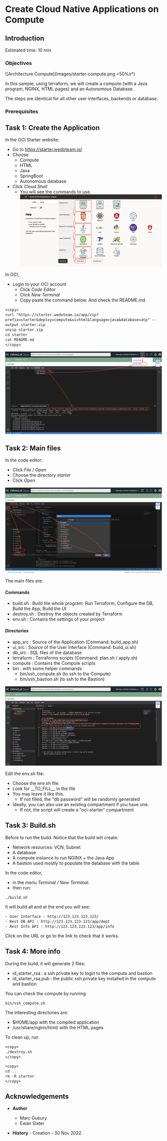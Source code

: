 
# Create Cloud Native Applications on Compute

## Introduction

Estimated time: 10 min

### Objectives

![Architecture Compute](images/starter-compute.png =50%x*)

In this sample, using terraform, we will create a compute (with a Java program, NGINX, HTML pages) and an Autonomous Database. 

The steps are identical for all other user interfaces, backends or database.

### Prerequisites

## Task 1: Create the Application

In the OCI Starter website: 
- Go to https://starter.wedoteam.io/
- Choose 
  - Compute
  - HTML
  - Java
  - SpringBoot
  - Autonomous database
- Click *Cloud Shell*
  - You will see the commands to use.
![OCI Starter Compute Java](images/starter-compute-java.png)

In OCI,
- Login to your OCI account
  - Click *Code Editor*
  - Click *New Terminal*
  - Copy paste the command below. And check the README.md

```
<copy>
curl "https://starter.wedoteam.io/app/zip?prefix=starter&deploy=compute&ui=html&language=java&database=atp" --output starter.zip
unzip starter.zip
cd starter
cat README.md
</copy>
```
![OCI Starter Editor](images/starter-editor.png)

## Task 2: Main files

In the code editor:
- Click *File* /  *Open*
- Choose the directory *starter*
- Click *Open*

![Editor File Open](images/starter-compute-dir.png)

The main files are:

#### Commands
- build.sh      : Build the whole program: Run Terraform, Configure the DB, Build the App, Build the UI
- destroy.sh    : Destroy the objects created by Terraform
- env.sh        : Contains the settings of your project

#### Directories
- app\_src       : Source of the Application (Command: build_app.sh)
- ui\_src        : Source of the User Interface (Command: build_ui.sh)
- db\_src        : SQL files of the database
- terraform     : Terraforms scripts (Command: plan.sh / apply.sh)
- compute       : Contains the Compute scripts
- bin           : with some helper commands
    - bin/ssh\_compute.sh (to ssh to the Compute)
    - bin/ssh\_bastion.sh (to ssh to the Bastion)

![Editor env.sh](images/starter-compute-env.png)

Edit the env.sh file:
- Choose the env.sh file.
- Look for \_\_TO_FILL\_\_ in the file
- You may leave it like this.
    - If not filled, the "db password" will be randomly generated
- Ideally, you can also use an existing compartment if you have one. 
    - If not, the script will create a "oci-starter" compartment

## Task 3: Build.sh

Before to run the build. Notice that the build will create:
- Network resources: VCN, Subnet
- A database
- A compute instance to run NGINX + the Java App
- A bastion used mostly to populate the database with the table

In the code editor, 
- in the menu *Terminal / New Terminal*. 
- then run:
```
./build.sh
```

It will build all and at the end you will see:
```
- User Interface : http://123.123.123.123/
- Rest DB API : http://123.123.123.123/app/dept
- Rest Info API : http://123.123.123.123/app/info
```

Click on the URL or go to the link to check that it works.

## Task 4: More info

During the build, it will generate 2 files:
- id\_starter\_rsa : a ssh private key to login to the compute and bastion
- id\_starter\_rsa.pub : the public ssh private key installed in the compute and bastion

You can check the compute by running:
```
bin/ssh_compute.sh
```

The interesting directories are:
- $HOME/app with the compiled application
- /usr/share/nginx/html/ with the HTML pages

To clean up, run 
```
<copy>
./destroy.sh
</copy>
```

```
<copy>
cd ..
rm -R starter
</copy>
```

## Acknowledgements

- **Author**
    - Marc Gueury
    - Ewan Slater

- **History** - Creation - 30 Nov 2022

